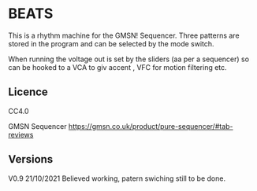 # BEATS

This is a rhythm machine for the GMSN! Sequencer. Three patterns are stored in the program and can be selected by the mode switch.

When running the voltage out is set by the sliders (aa per a sequencer) so can be hooked to a VCA to giv accent , VFC for motion filtering etc. 


## Licence
CC4.0

GMSN Sequencer https://gmsn.co.uk/product/pure-sequencer/#tab-reviews

## Versions
V0.9 21/10/2021 Believed working, patern swiching still to be done. 
